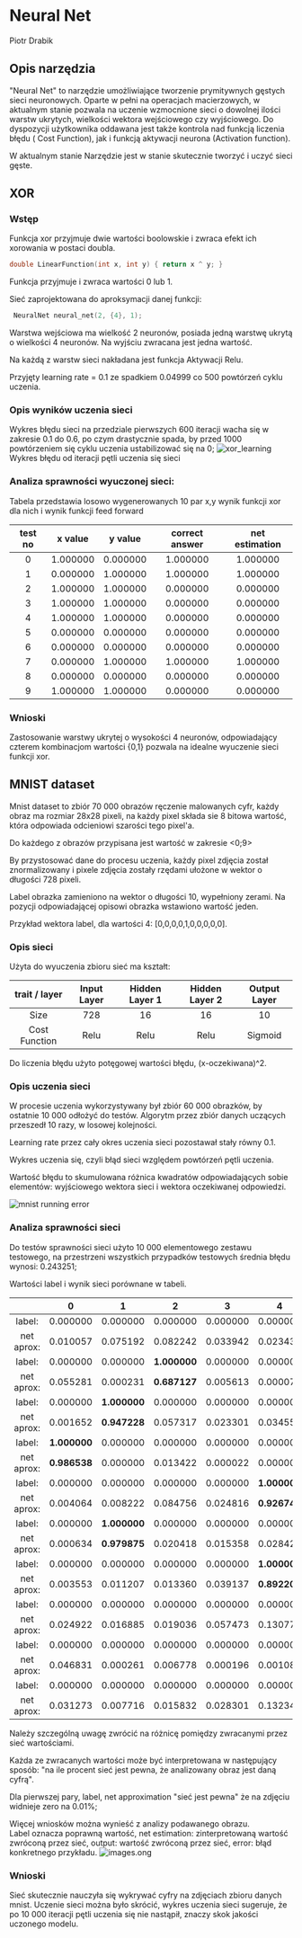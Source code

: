 # Neural Net

Piotr Drabik

## Opis narzędzia

"Neural Net" to narzędzie umożliwiające tworzenie prymitywnych gęstych sieci neuronowych. Oparte w pełni na operacjach
macierzowych, w aktualnym stanie pozwala na uczenie wzmocnione sieci o dowolnej ilości warstw ukrytych, wielkości
wektora wejściowego czy wyjściowego. Do dyspozycji użytkownika oddawana jest także kontrola nad funkcją liczenia błędu (
Cost Function), jak i funkcją aktywacji neurona (Activation function).

W aktualnym stanie Narzędzie jest w stanie skutecznie tworzyć i uczyć sieci gęste.

## XOR

### Wstęp

Funkcja xor przyjmuje dwie wartości boolowskie i zwraca efekt ich xorowania w postaci doubla.

```c++
double LinearFunction(int x, int y) { return x ^ y; }
```

Funkcja przyjmuje i zwraca wartości 0 lub 1.

Sieć zaprojektowana do aproksymacji danej funkcji:

```c++
 NeuralNet neural_net(2, {4}, 1);
```

Warstwa wejściowa ma wielkość 2 neuronów, posiada jedną warstwę ukrytą o wielkości 4 neuronów. Na wyjściu zwracana jest
jedna wartość.

Na każdą z warstw sieci nakładana jest funkcja Aktywacji Relu.

Przyjęty learning rate = 0.1 ze spadkiem 0.04999 co 500 powtórzeń cyklu uczenia.

### Opis wyników uczenia sieci

Wykres błędu sieci na przedziale pierwszych 600 iteracji wacha się w zakresie 0.1 do 0.6, po czym drastycznie spada, by
przed 1000 powtórzeniem się cyklu uczenia ustabilizować się na 0;
![xor_learning](xor_learning.png)
Wykres błędu od iteracji pętli uczenia się sieci

### Analiza sprawności wyuczonej sieci:

Tabela przedstawia losowo wygenerowanych 10 par x,y wynik funkcji xor dla nich i wynik funkcji feed forward

| test no | x value  | y value  | correct answer | net estimation |
| :-----: | :------: | :------: | :------------: | :------------: |
|    0    | 1.000000 | 0.000000 |    1.000000    |    1.000000    |
|    1    | 0.000000 | 1.000000 |    1.000000    |    1.000000    |
|    2    | 1.000000 | 1.000000 |    0.000000    |    0.000000    |
|    3    | 1.000000 | 1.000000 |    0.000000    |    0.000000    |
|    4    | 1.000000 | 1.000000 |    0.000000    |    0.000000    |
|    5    | 0.000000 | 0.000000 |    0.000000    |    0.000000    |
|    6    | 0.000000 | 0.000000 |    0.000000    |    0.000000    |
|    7    | 0.000000 | 1.000000 |    1.000000    |    1.000000    |
|    8    | 0.000000 | 0.000000 |    0.000000    |    0.000000    |
|    9    | 1.000000 | 1.000000 |    0.000000    |    0.000000    |

### Wnioski

Zastosowanie warstwy ukrytej o wysokości 4 neuronów, odpowiadający czterem kombinacjom wartości {0,1} pozwala na idealne
wyuczenie sieci funkcji xor.

## MNIST dataset

Mnist dataset to zbiór 70 000 obrazów ręczenie malowanych cyfr, każdy obraz ma rozmiar 28x28 pixeli, na każdy pixel
składa sie 8 bitowa wartość, która odpowiada odcieniowi szarości tego pixel'a.

Do każdego z obrazów przypisana jest wartość w zakresie <0;9>

By przystosować dane do procesu uczenia, każdy pixel zdjęcia został znormalizowany i pixele zdjęcia zostały rzędami
ułożone w wektor o długości 728 pixeli.

Label obrazka zamieniono na wektor o długości 10, wypełniony zerami. Na pozycji odpowiadającej opisowi obrazka
wstawiono wartość jeden.

Przykład wektora label, dla wartości 4: [0,0,0,0,1,0,0,0,0,0].

### Opis sieci

Użyta do wyuczenia zbioru sieć ma kształt:

| trait / layer | Input Layer | Hidden Layer 1 | Hidden Layer 2 | Output Layer |
| :-----------: | :---------: | :------------: | :------------: | :----------: |
|     Size      |     728     |       16       |       16       |      10      |
| Cost Function |    Relu     |      Relu      |      Relu      |   Sigmoid    |

Do liczenia błędu użyto potęgowej wartości błędu, (x-oczekiwana)^2.

### Opis uczenia sieci

W procesie uczenia wykorzystywany był zbiór 60 000 obrazków, by ostatnie 10 000 odłożyć do testów. Algorytm przez zbiór
danych uczących przeszedł 10 razy, w losowej kolejności.

Learning rate przez cały okres uczenia sieci pozostawał stały równy 0.1.

Wykres uczenia się, czyli błąd sieci względem powtórzeń pętli uczenia.

Wartość błędu to skumulowana różnica kwadratów odpowiadających sobie elementów: wyjściowego wektora sieci i wektora
oczekiwanej odpowiedzi.

![mnist running error](C:\Users\piotr\Documents\neural-nets-cpp\mnist_running_error.png)

### Analiza sprawności sieci

Do testów sprawności sieci użyto 10 000 elementowego zestawu testowego, na przestrzeni wszystkich przypadków testowych
średnia błędu wynosi: 0.243251;

Wartości label i wynik sieci porównane w tabeli.

|            |      0       |      1       |      2       |    3     |      4       |      5       |    6     |      7       |    8     |      9       |
| :--------: | :----------: | :----------: | :----------: | :------: | :----------: | :----------: | :------: | :----------: | :------: | :----------: |
|   label:   |   0.000000   |   0.000000   |   0.000000   | 0.000000 |   0.000000   |   0.000000   | 0.000000 | **1.000000** | 0.000000 |   0.000000   |
| net aprox: |   0.010057   |   0.075192   |   0.082242   | 0.033942 |   0.023430   |   0.112871   | 0.022212 | **0.944743** | 0.026148 |   0.008690   |
|   label:   |   0.000000   |   0.000000   | **1.000000** | 0.000000 |   0.000000   |   0.000000   | 0.000000 |   0.000000   | 0.000000 |   0.000000   |
| net aprox: |   0.055281   |   0.000231   | **0.687127** | 0.005613 |   0.000070   |   0.000935   | 0.046551 |   0.004082   | 0.000838 |   0.006410   |
|   label:   |   0.000000   | **1.000000** |   0.000000   | 0.000000 |   0.000000   |   0.000000   | 0.000000 |   0.000000   | 0.000000 |   0.000000   |
| net aprox: |   0.001652   | **0.947228** |   0.057317   | 0.023301 |   0.034559   |   0.010866   | 0.010149 |   0.059811   | 0.012042 |   0.011531   |
|   label:   | **1.000000** |   0.000000   |   0.000000   | 0.000000 |   0.000000   |   0.000000   | 0.000000 |   0.000000   | 0.000000 |   0.000000   |
| net aprox: | **0.986538** |   0.000000   |   0.013422   | 0.000022 |   0.000000   |   0.048063   | 0.016593 |   0.000011   | 0.000027 |   0.003025   |
|   label:   |   0.000000   |   0.000000   |   0.000000   | 0.000000 | **1.000000** |   0.000000   | 0.000000 |   0.000000   | 0.000000 |   0.000000   |
| net aprox: |   0.004064   |   0.008222   |   0.084756   | 0.024816 | **0.926747** |   0.009792   | 0.026202 |   0.059874   | 0.007852 |   0.012809   |
|   label:   |   0.000000   | **1.000000** |   0.000000   | 0.000000 |   0.000000   |   0.000000   | 0.000000 |   0.000000   | 0.000000 |   0.000000   |
| net aprox: |   0.000634   | **0.979875** |   0.020418   | 0.015358 |   0.028423   |   0.004370   | 0.002802 |   0.024951   | 0.006420 |   0.009274   |
|   label:   |   0.000000   |   0.000000   |   0.000000   | 0.000000 | **1.000000** |   0.000000   | 0.000000 |   0.000000   | 0.000000 |   0.000000   |
| net aprox: |   0.003553   |   0.011207   |   0.013360   | 0.039137 | **0.892206** |   0.018799   | 0.001636 |   0.040165   | 0.061069 |   0.046969   |
|   label:   |   0.000000   |   0.000000   |   0.000000   | 0.000000 |   0.000000   |   0.000000   | 0.000000 |   0.000000   | 0.000000 | **1.000000** |
| net aprox: |   0.024922   |   0.016885   |   0.019036   | 0.057473 |   0.130775   |   0.030521   | 0.001082 |   0.091700   | 0.028889 | **0.874089** |
|   label:   |   0.000000   |   0.000000   |   0.000000   | 0.000000 |   0.000000   | **1.000000** | 0.000000 |   0.000000   | 0.000000 |   0.000000   |
| net aprox: |   0.046831   |   0.000261   |   0.006778   | 0.000196 |   0.001085   | **0.109677** | 0.904271 |   0.001142   | 0.006428 |   0.000246   |
|   label:   |   0.000000   |   0.000000   |   0.000000   | 0.000000 |   0.000000   |   0.000000   | 0.000000 |   0.000000   | 0.000000 | **1.000000** |
| net aprox: |   0.031273   |   0.007716   |   0.015832   | 0.028301 |   0.132347   |   0.019835   | 0.000779 |   0.052765   | 0.011965 | **0.942439** |

Należy szczególną uwagę zwrócić na różnicę pomiędzy zwracanymi przez sieć wartościami.

Każda ze zwracanych wartości może być interpretowana w następujący sposób: "na ile procent sieć jest pewna, że analizowany obraz jest daną cyfrą". 

Dla pierwszej pary, label, net approximation "sieć jest pewna" że na zdjęciu widnieje zero na 0.01%;

Więcej wniosków można wynieść z analizy podawanego obrazu.  
Label oznacza poprawną wartość, 
net estimation: zinterpretowaną wartość zwróconą przez sieć,
output: wartość zwróconą przez sieć,
error: błąd konkretnego przykładu.
![images.ong](MNIST-try/images.png)

### Wnioski
Sieć skutecznie nauczyła się wykrywać cyfry na zdjęciach zbioru danych mnist.
Uczenie sieci można było skrócić, wykres uczenia sieci sugeruje, że po 10 000 iteracji pętli uczenia się nie nastąpił, znaczy skok jakości uczonego modelu.